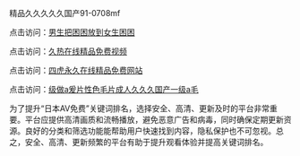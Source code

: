 精品久久久久久国产91-0708mf
					
点击访问：<a href="https://heiliaoxwd5i8.pages.dev">男生把困困放到女生困困</a>				
				
点击访问：<a href="https://heiliaowzu4ur.pages.dev">久热在线精品免费视频</a>				
				
点击访问：<a href="https://heiliaozj3tjd.pages.dev">四虎永久在线精品免费网站</a>				
				
点击访问：<a href="https://heiliaoe8ajia.pages.dev">级做a爰片性色毛片成人久久久国产一级a毛</a>	
	
为了提升“日本AV免费”关键词排名，选择安全、高清、更新及时的平台非常重要。平台应提供高清画质和流畅播放，避免恶意广告和病毒，同时确保定期更新资源。良好的分类和筛选功能能帮助用户快速找到内容，隐私保护也不可忽视。总之，安全、高清、更新频繁的平台有助于提升观看体验并提高关键词排名。

<span style="display:none;">[Canonical link](https://github.com/te20250708/te06 ）</span>


